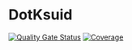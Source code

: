 # DotKsuid

[![Quality Gate Status](https://sonarcloud.io/api/project_badges/measure?project=viveks7_DotKsuid&metric=alert_status)](https://sonarcloud.io/dashboard?id=viveks7_DotKsuid)  [![Coverage](https://sonarcloud.io/api/project_badges/measure?project=viveks7_DotKsuid&metric=coverage)](https://sonarcloud.io/dashboard?id=viveks7_DotKsuid)

